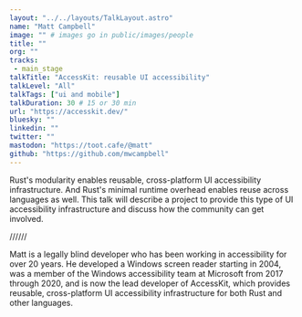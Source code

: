 ```yaml
---
layout: "../../layouts/TalkLayout.astro"
name: "Matt Campbell"
image: "" # images go in public/images/people
title: ""
org: ""
tracks: 
 - main_stage
talkTitle: "AccessKit: reusable UI accessibility"
talkLevel: "All"
talkTags: ["ui and mobile"]
talkDuration: 30 # 15 or 30 min
url: "https://accesskit.dev/"
bluesky: ""
linkedin: ""
twitter: ""
mastodon: "https://toot.cafe/@matt"
github: "https://github.com/mwcampbell"
---
```


Rust's modularity enables reusable, cross-platform UI accessibility infrastructure. And Rust's minimal runtime overhead enables reuse across languages as well.
This talk will describe a project to provide this type of UI accessibility infrastructure and discuss how the community can get involved.

////// <!-- sepatator between abstract and bio -->

Matt is a legally blind developer who has been working in accessibility for over 20 years. He developed a Windows screen reader starting in 2004, was a member of the Windows accessibility team at Microsoft from 2017 through 2020, and is now the lead developer of AccessKit, which provides reusable, cross-platform UI accessibility infrastructure for both Rust and other languages.